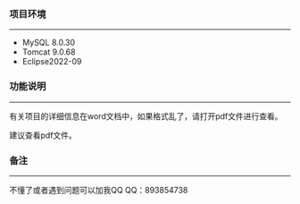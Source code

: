 ### 项目环境

------

- MySQL 8.0.30
- Tomcat 9.0.68
- Eclipse2022-09

### 功能说明

------

有关项目的详细信息在word文档中，如果格式乱了，请打开pdf文件进行查看。

建议查看pdf文件。

### 备注

------

不懂了或者遇到问题可以加我QQ
QQ：893854738